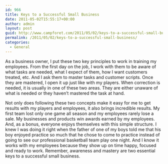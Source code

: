 ```yaml
---
id: 966
title: Keys to a Successful Small Business
date: 2011-05-02T15:55:17+00:00
author: admin
layout: post
guid: http://www.campforet.com/2011/05/02/keys-to-a-successful-small-business/
permalink: /2011/05/02/keys-to-a-successful-small-business/
categories:
  - General
---
```

As a business owner, I put these two key principles to work in training my employees. From the first day on the job, I work with them to be aware of what tasks are needed, what I expect of them, how I want customers treated, etc. And I ask them to master tasks and customer scripts. Once they are mastered, I open it up just like with my players. When correction is needed, it is usually in one of these two areas. They are either unaware of what is needed or they haven’t mastered the task at hand.

Not only does following these two concepts make it easy for me to get results with my players and employees, it also brings incredible results. My first team lost only one game all season and my employees rarely lose a sale. My businesses and products win awards earned by my employees. And, as a bonus, everyone enjoys themselves with this simple structure. I knew I was doing it right when the father of one of my boys told me that his boy enjoyed practice so much that he chose to come to practice instead of going to see our professional basketball team play one night. And I know it works with my employees because they show up on time happy, focused and ready to work. Remember, awareness and mastery are two essential keys to a successful small business.